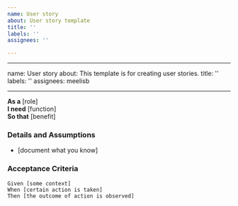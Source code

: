 ```yaml
---
name: User story
about: User story template
title: ''
labels: ''
assignees: ''

---
```


---
name: User story
about: This template is for creating user stories.
title: ''
labels: ''
assignees: meelisb

---

**As a** [role]  
 **I need** [function]  
 **So that** [benefit]  
   
 ### Details and Assumptions
 * [document what you know]
   
 ### Acceptance Criteria  
   
 ```gherkin
 Given [some context]
 When [certain action is taken]
 Then [the outcome of action is observed]
 ```
